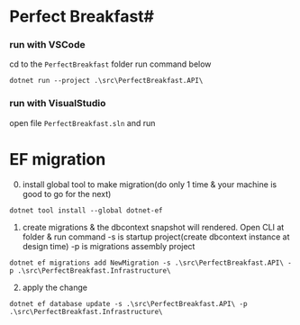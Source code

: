 # Perfect Breakfast#

### run with VSCode
cd to the ```PerfectBreakfast``` folder run command below
```
dotnet run --project .\src\PerfectBreakfast.API\
```
### run with VisualStudio
open file ```PerfectBreakfast.sln``` and run

# EF migration
0. install global tool to make migration(do only 1 time & your machine is good to go for the next)
```
dotnet tool install --global dotnet-ef
```
1. create migrations & the dbcontext snapshot will rendered.
   Open CLI at folder & run command
   -s is startup project(create dbcontext instance at design time)
   -p is migrations assembly project
```
dotnet ef migrations add NewMigration -s .\src\PerfectBreakfast.API\ -p .\src\PerfectBreakfast.Infrastructure\ 
```

2. apply the change
```
dotnet ef database update -s .\src\PerfectBreakfast.API\ -p .\src\PerfectBreakfast.Infrastructure\
```
